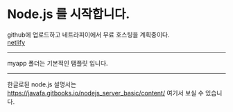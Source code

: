 # Node.js 를 시작합니다.

github에 업로드하고 네트라피이에서 무료 호스팅을 계획중이다.  
[netlify](https://www.netlify.com/)  

***

myapp 폴더는 기본적인 탬플릿 입니다.

*** 

한글로된 node.js 설명서는 https://javafa.gitbooks.io/nodejs_server_basic/content/ 여기서 보실 수 있습니다.